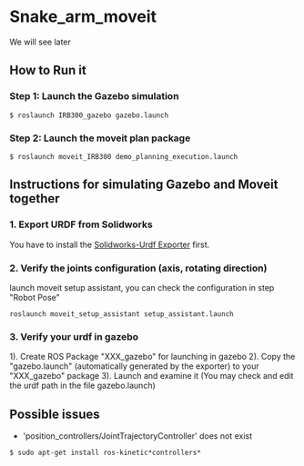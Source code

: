 # Snake_arm_moveit
We will see later

## How to Run it
### Step 1: Launch the Gazebo simulation
```
$ roslaunch IRB300_gazebo gazebo.launch
```
### Step 2: Launch the moveit plan package
```
$ roslaunch moveit_IRB300 demo_planning_execution.launch
```

## Instructions for simulating Gazebo and Moveit together
### 1. Export URDF from Solidworks
You have to install the [Solidworks-Urdf Exporter](http://wiki.ros.org/sw_urdf_exporter) first.

### 2. Verify the joints configuration (axis, rotating direction)
launch moveit setup assistant, you can check the configuration in step "Robot Pose"
```
roslaunch moveit_setup_assistant setup_assistant.launch
```
### 3. Verify your urdf in gazebo
1). Create ROS Package "XXX_gazebo" for launching in gazebo
2). Copy the "gazebo.launch" (automatically generated by the exporter) to your "XXX_gazebo" package
3). Launch and examine it (You may check and edit the urdf path in the file gazebo.launch)

## Possible issues

* 'position_controllers/JointTrajectoryController' does not exist
```
$ sudo apt-get install ros-kinetic*controllers*
```
